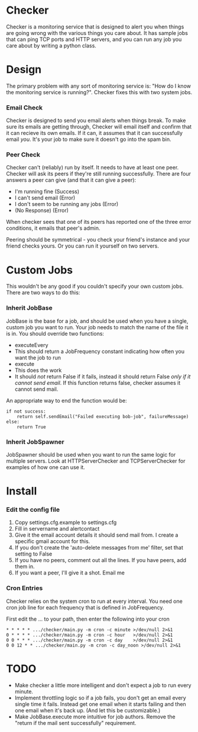 # Checker

Checker is a monitoring service that is designed to alert you when things are going wrong with the various things you care about. It has sample jobs that can ping TCP ports and HTTP servers, and you can run any job you care about by writing a python class.

# Design

The primary problem with any sort of monitoring service is: "How do I know the monitoring service is running?".  Checker fixes this with two system jobs.

### Email Check

Checker is designed to send you email alerts when things break. To make sure its emails are getting through, Checker will email itself and confirm that it can recieve its own emails. If it can, it assumes that it can successfully email _you_.  It's your job to make sure it doesn't go into the spam bin.

### Peer Check

Checker can't (reliably) run by itself. It needs to have at least one peer. Checker will ask its peers if they're still running successfully. There are four answers a peer can give (and that it can give a peer): 

* I'm running fine (Success)
* I can't send email (Error)
* I don't seem to be running any jobs (Error)
* (No Response) (Error)

When checker sees that one of its peers has reported one of the three error conditions, it emails that peer's admin.  

Peering should be symmetrical - you check your friend's instance and your friend checks yours. Or you can run it yourself on two servers.

# Custom Jobs

This wouldn't be any good if you couldn't specify your own custom jobs. There are two ways to do this:

### Inherit JobBase

JobBase is the base for a job, and should be used when you have a single, custom job you want to run.  Your job needs to match the name of the file it is in. You should override two functions:

* executeEvery
 * This should return a JobFrequency constant indicating how often you want the job to run
* execute
 * This does the work
 * It should _not_ return False if it fails, instead it should return False _only if it cannot send email_.  If this function returns false, checker assumes it cannot send mail. 

An appropriate way to end the function would be:

    if not success:
        return self.sendEmail("Failed executing bob-job", failureMessage)
    else:
        return True


### Inherit JobSpawner

JobSpawner should be used when you want to run the same logic for multiple servers. Look at HTTPServerChecker and TCPServerChecker for examples of how one can use it.

# Install

### Edit the config file

1. Copy settings.cfg.example to settings.cfg
1. Fill in servername and alertcontact
1. Give it the email account details it should send mail from.  I create a specific gmail account for this. 
 1. If you don't create the 'auto-delete messages from me' filter, set that setting to False
1. If you have no peers, comment out all the lines. If you have peers, add them in.  
 1. If you want a peer, I'll give it a shot. Email me

### Cron Entries

Checker relies on the system cron to run at every interval. You need one cron job line for each frequency that is defined in JobFrequency.

First edit the ... to your path, then enter the following into your cron

    * * * * * .../checker/main.py -m cron -c minute >/dev/null 2>&1
    0 * * * * .../checker/main.py -m cron -c hour   >/dev/null 2>&1
    0 0 * * * .../checker/main.py -m cron -c day    >/dev/null 2>&1
    0 0 12 * * .../checker/main.py -m cron -c day_noon >/dev/null 2>&1
  
# TODO

* Make checker a little more intelligent and don't expect a job to run every minute.
* Implement throttling logic so if a job fails, you don't get an email every single time it fails. Instead get one email when it starts failing and then one email when it's back up. (And let this be customizable.)
* Make JobBase.execute more intuitive for job authors. Remove the "return if the mail sent successfully" requirement.
